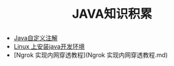# <p align="center">JAVA知识积累</p>

- [Java自定义注解](Java自定义注解.md)   
- [Linux 上安装java开发环境](Linux上安装java开发环境.md)   
- [Ngrok 实现内网穿透教程](Ngrok 实现内网穿透教程.md)   
